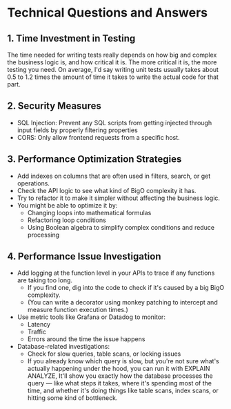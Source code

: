 # Technical Questions and Answers

## 1. Time Investment in Testing

The time needed for writing tests really depends on how big and complex the business logic is, and how critical it is. The more critical it is, the more testing you need. On average, I'd say writing unit tests usually takes about 0.5 to 1.2 times the amount of time it takes to write the actual code for that part.

## 2. Security Measures

- SQL Injection: Prevent any SQL scripts from getting injected through input fields by properly filtering properties
- CORS: Only allow frontend requests from a specific host.

## 3. Performance Optimization Strategies

- Add indexes on columns that are often used in filters, search, or get operations.
- Check the API logic to see what kind of BigO complexity it has.
- Try to refactor it to make it simpler without affecting the business logic.
- You might be able to optimize it by:
  - Changing loops into mathematical formulas
  - Refactoring loop conditions
  - Using Boolean algebra to simplify complex conditions and reduce processing

## 4. Performance Issue Investigation

- Add logging at the function level in your APIs to trace if any functions are taking too long.
  - If you find one, dig into the code to check if it's caused by a big BigO complexity.
  - (You can write a decorator using monkey patching to intercept and measure function execution times.)
- Use metric tools like Grafana or Datadog to monitor:
  - Latency
  - Traffic
  - Errors around the time the issue happens
- Database-related investigations:
  - Check for slow queries, table scans, or locking issues
  - If you already know which query is slow, but you're not sure what's actually happening under the hood, you can run it with EXPLAIN ANALYZE, It'll show you exactly how the database processes the query — like what steps it takes, where it's spending most of the time, and whether it's doing things like table scans, index scans, or hitting some kind of bottleneck.
